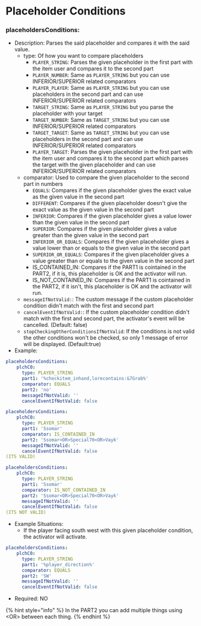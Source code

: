 # Placeholder Conditions

### placeholdersConditions:

* Description: Parses the said placeholder and compares it with the said value.
  * type: Of how you want to compare placeholders
    * `PLAYER_STRING`: Parses the given placeholder in the first part with the item user and compares it to the second part
    * `PLAYER_NUMBER`: Same as `PLAYER_STRING` but you can use INFERIOR/SUPERIOR related comparators
    * `PLAYER_PLAYER`: Same as `PLAYER_STRING` but you can use placeholders in the second part and can use INFERIOR/SUPERIOR related comparators
    * `TARGET_STRING`: Same as `PLAYER_STRING` but you parse the placeholder with your target
    * `TARGET_NUMBER`: Same as `TARGET_STRING` but you can use INFERIOR/SUPERIOR related comparators
    * `TARGET_TARGET`: Same as `TARGET_STRING` but you can use placeholders in the second part and can use INFERIOR/SUPERIOR related comparators
    * `PLAYER_TARGET`: Parses the given placeholder in the first part with the item user and compares it to the second part which parses the target with the given placeholder and can use INFERIOR/SUPERIOR related comparators
  * comparator: Used to compare the given placeholder to the second part in numbers
    * `EQUALS`: Compares if the given placeholder gives the exact value as the given value in the second part
    * `DIFFERENT`: Compares if the given placeholder doesn't give the exact value as the given value in the second part
    * `INFERIOR`: Compares if the given placeholder gives a value lower than the given value in the second part
    * `SUPERIOR`: Compares if the given placeholder gives a value greater than the given value in the second part
    * `INFERIOR_OR_EQUALS`: Compares if the given placeholder gives a value lower than or equals to the given value in the second part
    * `SUPERIOR_OR_EQUALS`: Compares if the given placeholder gives a value greater than or equals to the given value in the second part
    * IS\_CONTAINED\_IN: Compares if the PART1 is cointained in the PART2, if it is, this placeholder is OK and the activator will run.
    * IS\_NOT\_CONTAINED\_IN: Compares if the PART1 is cointained in the PART2, if it isn't, this placeholder is OK and the activator will run.
  * `messageIfNotValid:`: The custom message if the custom placeholder condition didn't match with the first and second part
  * `cancelEventIfNotValid:`: If the custom placeholder condition didn't match with the first and second part, the activator's event will be cancelled. (Default: false)
  * `stopCheckingOtherConditionsIfNotValid`: If the conditions is not valid the other conditions won't be checked, so only 1 message of error will be displayed. (Default:true)
* Example:

```yaml
placeholdersConditions:
    plchC0:
      type: PLAYER_STRING
      part1: '%checkitem_inhand,lorecontains:&7Grab%'
      comparator: EQUALS
      part2: 'no'
      messageIfNotValid: ''
      cancelEventIfNotValid: false
```

```yaml
placeholdersConditions:
    plchC0:
      type: PLAYER_STRING
      part1: 'Ssomar'
      comparator: IS_CONTAINED_IN
      part2: 'Ssomar<OR>Special70<OR>Vayk'
      messageIfNotValid: ''
      cancelEventIfNotValid: false
(ITS VALID)
```

```yaml
placeholdersConditions:
    plchC0:
      type: PLAYER_STRING
      part1: 'Ssomar'
      comparator: IS_NOT_CONTAINED_IN
      part2: 'Ssomar<OR>Special70<OR>Vayk'
      messageIfNotValid: ''
      cancelEventIfNotValid: false
(ITS NOT VALID)
```

* Example Situations:
  * If the player facing south west with this given placeholder condition, the activator will activate.

```yaml
placeholdersConditions:
    plchC0:
      type: PLAYER_STRING
      part1: '%player_direction%'
      comparator: EQUALS
      part2: 'SW'
      messageIfNotValid: ''
      cancelEventIfNotValid: false
```

* Required: NO

{% hint style="info" %}
In the PART2 you can add multiple things using \<OR> between each thing.
{% endhint %}

